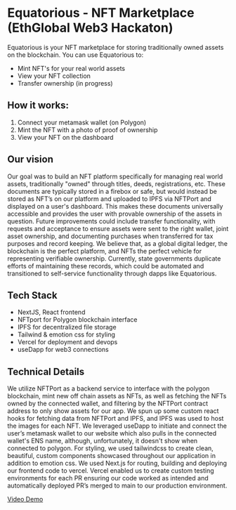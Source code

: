 # Equatorious - NFT Marketplace (EthGlobal Web3 Hackaton)
Equatorious is your NFT marketplace for storing traditionally owned assets on the blockchain. 
You can use Equatorious to:
- Mint NFT's for your real world assets
- View your NFT collection
- Transfer ownership (in progress)


## How it works:
1. Connect your metamask wallet (on Polygon)
2. Mint the NFT with a photo of proof of ownership
3. View your NFT on the dashboard


## Our vision 
Our goal was to build an NFT platform specifically for managing real world assets, traditionally "owned" through titles, deeds, registrations, etc.  These documents are typically stored in a firebox or safe, but would instead be stored as NFT’s on our platform and uploaded to IPFS via NFTPort and displayed on a user's dashboard. This makes these documents universally accessible and provides the user with provable ownership of the assets in question.  Future improvements could include transfer functionality, with requests and acceptance to ensure assets were sent to the right wallet, joint asset ownership, and documenting purchases when transferred for tax purposes and record keeping.  We believe that, as a global digital ledger, the blockchain is the perfect platform, and NFTs the perfect vehicle for representing verifiable ownership.  Currently, state governments duplicate efforts of maintaining these records, which could be automated and transitioned to self-service functionality through dapps like Equatorious.   

## Tech Stack
- NextJS, React frontend
- NFTport for Polygon blockchain interface
- IPFS for decentralized file storage
- Tailwind & emotion css for styling
- Vercel for deployment and devops
- useDapp for web3 connections

## Technical Details
We utilize NFTPort as a backend service to interface with the polygon blockchain, mint new off chain assets as NFTs, as well as fetching the NFTs owned by the connected wallet, and filtering by the NFTPort contract address to only show assets for our app.  We spun up some custom react hooks for fetching data from NFTPort and IPFS, and IPFS was used to host the images for each NFT.  We leveraged useDapp to initiate and connect the user’s metamask wallet to our website which also pulls in the connected wallet's ENS name, although, unfortunately, it doesn't show when connected to polygon.  For styling, we used tailwindcss to create clean, beautiful, custom components showcased throughout our application in addition to emotion css. We used Next.js for routing, building and deploying our frontend code to vercel. Vercel enabled us to create custom testing environments for each PR ensuring our code worked as intended and automatically deployed PR’s merged to main to our production environment.

[Video Demo](https://drive.google.com/file/d/1YNK6DxzAFL2HJRlETNpRvrVAEVeFl3qq/view?usp=sharing)